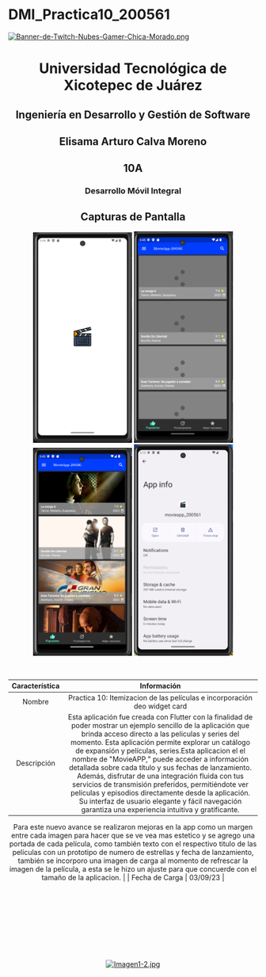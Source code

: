 # DMI_Practica10_200561

[![Banner-de-Twitch-Nubes-Gamer-Chica-Morado.png](https://i.postimg.cc/15q3LFXF/Banner-de-Twitch-Nubes-Gamer-Chica-Morado.png)](https://postimg.cc/MvzwBvyZ)

<div align="center">
  
# Universidad Tecnológica de Xicotepec de Juárez


## Ingeniería en Desarrollo y Gestión de Software
## Elisama Arturo Calva Moreno
## 10A
### Desarrollo Móvil Integral


## Capturas de Pantalla
<p align="center">
  <img src="./assets/1.png" width="200" alt="Captura de Pantalla 1">
  <img src="./assets/2.png" width="200" alt="Captura de Pantalla 2">
  <img src="./assets/3.png" width="200" alt="Captura de Pantalla 3">
  <img src="./assets/4.png" width="200" alt="Captura de Pantalla 4">
</p>



&nbsp;
&nbsp;


|  Característica |  Información |
| :------------: | :------------: |
| Nombre  |  Practica 10: Itemizacion de las películas e incorporación deo widget card |
| Descripción  | Esta aplicación fue creada con Flutter con la finalidad de poder mostrar un ejemplo sencillo de la aplicación que brinda acceso directo a las peliculas y series del momento. Esta aplicación permite explorar un catálogo de expansión y películas, series.Esta aplicacion el el nombre de "MovieAPP," puede acceder a información detallada sobre cada título y sus fechas de lanzamiento. Además, disfrutar de una integración fluida con tus servicios de transmisión preferidos, permitiéndote ver películas y episodios directamente desde la aplicación. Su interfaz de usuario elegante y fácil navegación garantiza una experiencia intuitiva y gratificante. 

Para este nuevo avance se realizaron mejoras en la app como un margen entre cada imagen para hacer que se ve vea mas estetico y se agrego una portada de cada película, como también texto con el respectivo titulo de las películas con un prototipo de numero de estrellas y fecha de lanzamiento, también se incorporo una imagen de carga al momento de refrescar la imagen de la película, a esta se le hizo un ajuste para que  concuerde con el tamaño de la aplicacion.  |
|  Fecha de Carga | 03/09/23  |

&nbsp;
&nbsp;

&nbsp;
&nbsp;

<br>
<br>
<br>
<br>

[![Imagen1-2.jpg](https://i.postimg.cc/x1swjyVj/Imagen1-2.jpg)](https://postimg.cc/0zwWcSNh)



&nbsp;
&nbsp;
